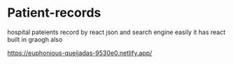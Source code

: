 # Patient-records
hospital pateients record by react json and  search engine easily
it has react built in graogh also


https://euphonious-queijadas-9530e0.netlify.app/
